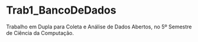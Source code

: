 # Trab1_BancoDeDados
Trabalho em Dupla para Coleta e Análise de Dados Abertos, no 5º Semestre de Ciência da Computação.
